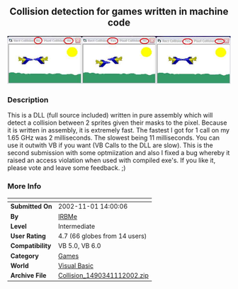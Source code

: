 ﻿<div align="center">

## Collision detection for games written in machine code

<img src="PIC2002111135045428.jpg">
</div>

### Description

This is a DLL (full source included) written in pure assembly which will detect a collision between 2 sprites given their masks to the pixel. Because it is written in assembly, it is extremely fast. The fastest I got for 1 call on my 1.65 GHz was 2 milliseconds. The slowest being 11 milliseconds. You can use it outwith VB if you want (VB Calls to the DLL are slow). This is the second submission with some optmiization and also I fixed a bug whereby it raised an access violation when used with compiled exe's. If you like it, please vote and leave some feedback. ;)
 
### More Info
 


<span>             |<span>
---                |---
**Submitted On**   |2002-11-01 14:00:06
**By**             |[IRBMe](https://github.com/Planet-Source-Code/PSCIndex/blob/master/ByAuthor/irbme.md)
**Level**          |Intermediate
**User Rating**    |4.7 (66 globes from 14 users)
**Compatibility**  |VB 5\.0, VB 6\.0
**Category**       |[Games](https://github.com/Planet-Source-Code/PSCIndex/blob/master/ByCategory/games__1-38.md)
**World**          |[Visual Basic](https://github.com/Planet-Source-Code/PSCIndex/blob/master/ByWorld/visual-basic.md)
**Archive File**   |[Collision\_1490341112002\.zip](https://github.com/Planet-Source-Code/irbme-collision-detection-for-games-written-in-machine-code__1-40321/archive/master.zip)








